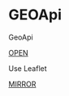 # GEOApi
GeoApi

[OPEN](https://freesoftwaredevlopment.github.io/GEOApi/dist/)

Use Leaflet

[MIRROR](https://gpsdemosh.netlify.app/dist/)
